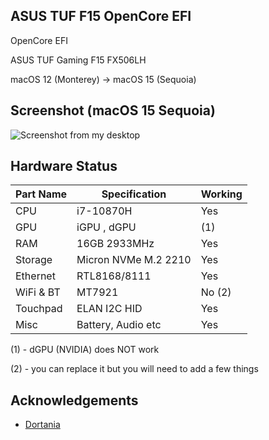 
## ASUS TUF F15 OpenCore EFI

OpenCore EFI

ASUS TUF Gaming F15 FX506LH

macOS 12 (Monterey) -> macOS 15 (Sequoia)

## Screenshot (macOS 15 Sequoia)
![Screenshot from my desktop](https://github.com/mrcxlinux/ASUS-TUF-F15-506LH-OpenCore-EFI/blob/main/gitrepores/ss.png?raw=true?raw=true)

## Hardware Status

Part Name  | Specification | Working
------------- | ------------- |  ------------
CPU  | i7-10870H | Yes
GPU  | iGPU , dGPU | (1)
RAM  | 16GB 2933MHz | Yes
Storage  | Micron NVMe M.2 2210 | Yes
Ethernet  | RTL8168/8111 | Yes
WiFi & BT  | MT7921 | No (2)
Touchpad | ELAN I2C HID | Yes
Misc | Battery, Audio etc| Yes

(1) - dGPU (NVIDIA) does NOT work

(2) - you can replace it but you will need to add a few things
## Acknowledgements

 - [Dortania](https://dortania.github.io)
